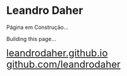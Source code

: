 <h1>Leandro Daher</h1>
<p>Página em Construção...</p>
<p>Building this page...</p>
<a href="https://leandrodaher.github.io/" style="font-size: 25px">leandrodaher.github.io</a>
<br>
<a href="https://github.com/leandrodaher/" style="font-size: 25px">github.com/leandrodaher</a>
